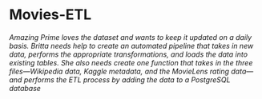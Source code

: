 # Movies-ETL


###### Amazing Prime loves the dataset and wants to keep it updated on a daily basis. Britta needs help to create an automated pipeline that takes in new data, performs the appropriate transformations, and loads the data into existing tables. She also needs create one function that takes in the three files—Wikipedia data, Kaggle metadata, and the MovieLens rating data—and performs the ETL process by adding the data to a PostgreSQL database
